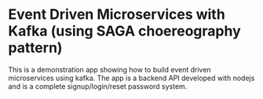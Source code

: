# Event Driven Microservices with Kafka (using SAGA choereography pattern)
This is a demonstration app showing how to build event driven microservices using kafka. The app is a backend API developed with nodejs and is a complete signup/login/reset password system.
